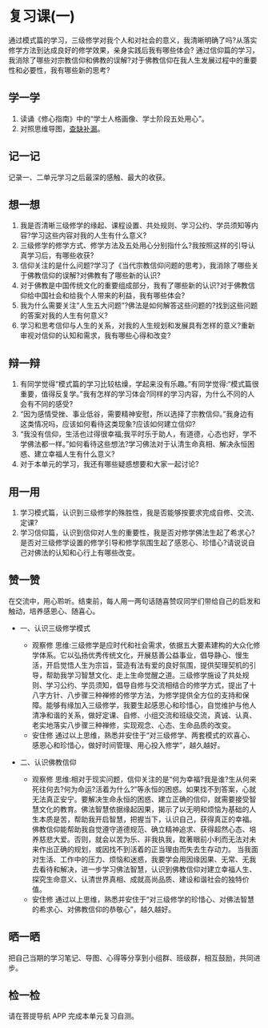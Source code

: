 # 复习课(一)

通过模式篇的学习，三级修学对我个人和对社会的意义，我清晰明确了吗?从落实修学方法到达成良好的修学效果，亲身实践后我有哪些体会?
通过信仰篇的学习，我消除了哪些对宗教信仰和佛教的误解?对于佛教信仰在我人生发展过程中的重要性和必要性，我有哪些新的思考?

## 学一学

1. 读诵《修心指南》中的“学士人格画像、学士阶段五处用心”。
2. 对照思维导图，[查缺补漏](note)。

## 记一记

记录一、二单元学习之后最深的感触、最大的收获。

## 想一想

1. 我是否清晰三级修学的缘起、课程设置、共处规则、学习公约、学员须知等内容?学习这些内容对我的人生有什么意义?
2. 三级修学的修学方式、修学方法及五处用心分别指什么?我按照这样的引导认真学习后，有哪些收获?
3. 信仰关注的是什么问题?学习了《当代宗教信仰问题的思考》，我消除了哪些关于佛教信仰的误解?对佛教有了哪些新的认识?
4. 对于佛教是中国传统文化的重要组成部分，我有了哪些新的认识?对于佛教信仰给中国社会和给我个人带来的利益，我有哪些体会?
5. 我为什么需要关注“人生五大问题”?佛法是如何解答这些问题的?找到这些问题的答案对我的人生有何意义?
6. 学习和思考信仰与人生的关系，对我的人生规划和发展具有怎样的意义?重新审视对信仰的认知和需求，我有哪些心得和改变?

## 辩一辩

1. 有同学觉得“模式篇的学习比较枯燥，学起来没有乐趣。”有同学觉得:“模式篇很重要，值得反复学。”我有怎样的学习体会?同样的学习内容，为什么不同的人会有不同的感受?
2. “因为感情受挫、事业低谷，需要精神安慰，所以选择了宗教信仰。”我身边有这类情况吗，应该如何看待这类现象?应该如何建立信仰?
3. “我没有信仰，生活也过得很幸福;我平时乐于助人，有道德，心态也好，学不学佛法都一样。”如何看待这些想法?学习佛法对于认清生命真相、解决永恒困惑、建立幸福人生有什么意义?
4. 对于本单元的学习，我还有哪些疑惑想要和大家一起讨论?

## 用一用

1. 学习模式篇，认识到三级修学的殊胜性，我是否能够按要求完成自修、交流、定课?
2. 学习信仰篇，认识到信仰对人生的重要性，我是否对修学佛法生起了希求心?是否对三级修学设置的修学引导和修学氛围生起了感恩心、珍惜心?请说说自己对佛法的认知和心行上有哪些改变。

## 赞一赞

在交流中，用心聆听。结束前，每人用一两句话随喜赞叹同学们带给自己的启发和触动，培养感恩心、随喜心。

- 一、认识三级修学模式

  - 观察修
    思维:三级修学是应时代和社会需求，依据五大要素建构的大众化修学体系。它以弘扬优秀传统文化，开展慈善公益事业，倡导静心、慢生活，开启觉悟人生为宗旨，营造有法有爱的良好氛围，提供契理契机的引导，帮助我学习智慧文化、走上生命觉醒之道。三级修学施设了共处规则、学习公约、学员须知，倡导自修与交流相结合的修学方式，提出了十八字方针、八步骤三种禅修的修学方法，为修学提供全方位的支持和保障。能够有缘加入三级修学，我要生起感恩心和珍惜心，自觉维护与他人清净和谐的关系，做好定课、自修、小组交流和班级交流，真诚、认真、老实地落实八步骤三种禅修，实现观念、心态、生命品质的改变。
  - 安住修
    通过以上思维，熟悉并安住于“对三级修学、两套模式的欢喜心、感恩心和珍惜心，做好时间管理、用心投入修学”，越久越好。

- 二、认识佛教信仰

  - 观察修
    思维:相对于现实问题，信仰关注的是“何为幸福?我是谁?生从何来死往何去?何为命运?活着为什么?”等永恒的困惑。如果找不到答案，心就无法真正安宁。要解决生命永恒的困惑、建立正确的信仰，就需要接受智慧文化的教育。佛法智慧依据缘起因果，揭示了以无明和烦恼为基础的人生本质是苦，帮助我开启智慧，把握当下，认识自己，获得真正的幸福。佛教信仰能帮助我自觉遵守道德规范、确立精神追求、获得超然心态、培养慈悲大爱。否则，就会以苦为乐、非我执我，耽著眼前小利而无法对未来作出正确的规划，或因找不到活着的正当理由而失去生存动力。
    当我面对生活、工作中的压力、烦恼和迷惑，我要学会用因缘因果、无常、无我去看待和解决，进一步学习佛法智慧，认识到佛教信仰对建立幸福人生、探究生命意义、认清世界真相、成就高尚品质、建设和谐社会的独特价值。
  - 安住修
    通过以上思维，熟悉并安住于“对三级修学的珍惜心、对佛法智慧的希求心、对佛教信仰的恭敬心”，越久越好。

## 晒一晒

把自己当期的学习笔记、导图、心得等分享到小组群、班级群，相互鼓励，共同进步。

## 检一检

请在菩提导航 APP 完成本单元复习自测。
